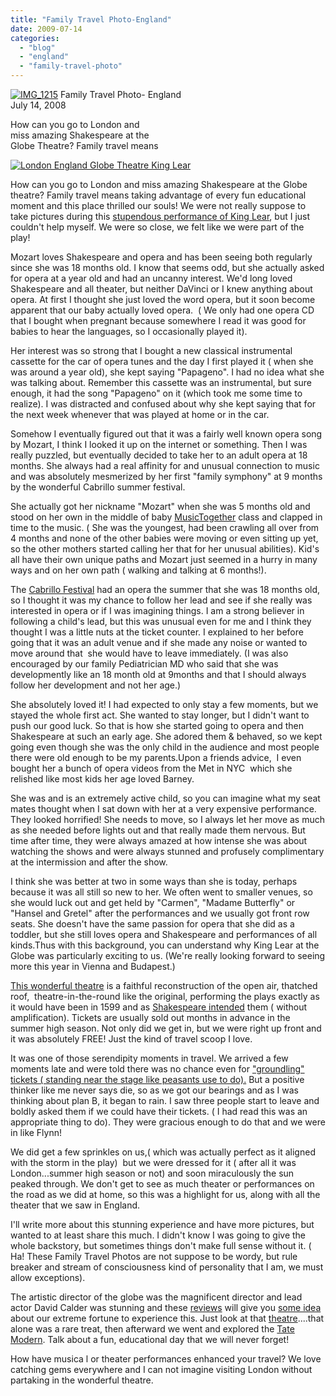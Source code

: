 ```yaml
---
title: "Family Travel Photo-England"
date: 2009-07-14
categories: 
  - "blog"
  - "england"
  - "family-travel-photo"
---
```


 [![IMG_1215](https://pub-ac94b3f306b24c0dba4238943c97f2e1.r2.dev/6a00e5502a95078833011571ff7215970b.jpg)](https://pub-ac94b3f306b24c0dba4238943c97f2e1.r2.dev/6a00e5502a95078833011571ff7215970b.jpg) Family Travel Photo- England  
July 14, 2008

How can you go to London and  
miss amazing Shakespeare at the  
Globe Theatre? Family travel means

<!--more-->

[![London England Globe Theatre King Lear](https://pub-ac94b3f306b24c0dba4238943c97f2e1.r2.dev/6a00e5502a95078833011571ff72f4970b.jpg "London England Globe Theatre King Lear")](https://pub-ac94b3f306b24c0dba4238943c97f2e1.r2.dev/6a00e5502a95078833011571ff72f4970b.jpg)

How can you go to London and miss amazing Shakespeare at the Globe theatre? Family travel means taking advantage of every fun educational moment and this place thrilled our souls! We were not really suppose to take pictures during this [stupendous performance of King Lear](http://www.londondingdong.blogspot.com/2008/04/review-of-king-lear-at-globe-theatre.html), but I just couldn't help myself. We were so close, we felt like we were part of the play!

Mozart loves Shakespeare and opera and has been seeing both regularly since she was 18 months old. I know that seems odd, but she actually asked for opera at a year old and had an uncanny interest. We'd long loved Shakespeare and all theater, but neither DaVinci or I knew anything about opera. At first I thought she just loved the word opera, but it soon become apparent that our baby actually loved opera.  ( We only had one opera CD that I bought when pregnant because somewhere I read it was good for babies to hear the languages, so I occasionally played it).

Her interest was so strong that I bought a new classical instrumental cassette for the car of opera tunes and the day I first played it ( when she was around a year old), she kept saying "Papageno". I had no idea what she was talking about. Remember this cassette was an instrumental, but sure enough, it had the song "Papageno" on it (which took me some time to realize). I was distracted and confused about why she kept saying that for the next week whenever that was played at home or in the car.

Somehow I eventually figured out that it was a fairly well known opera song by Mozart, I think I looked it up on the internet or something. Then I was really puzzled, but eventually decided to take her to an adult opera at 18 months. She always had a real affinity for and unusual connection to music and was absolutely mesmerized by her first "family symphony" at 9 months by the wonderful Cabrillo summer festival.

She actually got her nickname "Mozart" when she was 5 months old and stood on her own in the middle of baby [MusicTogether](http://www.musictogether.com/) class and clapped in time to the music. ( She was the youngest, had been crawling all over from 4 months and none of the other babies were moving or even sitting up yet, so the other mothers started calling her that for her unusual abilities). Kid's all have their own unique paths and Mozart just seemed in a hurry in many ways and on her own path ( walking and talking at 6 months!).

The [Cabrillo Festival](http://www.cabrillomusic.org/) had an opera the summer that she was 18 months old, so I thought it was my chance to follow her lead and see if she really was interested in opera or if I was imagining things. I am a strong believer in following a child's lead, but this was unusual even for me and I think they thought I was a little nuts at the ticket counter. I explained to her before going that it was an adult venue and if she made any noise or wanted to move around that  she would have to leave immediately. (I was also encouraged by our family Pediatrician MD who said that she was developmently like an 18 month old at 9months and that I should always follow her development and not her age.)

She absolutely loved it! I had expected to only stay a few moments, but we stayed the whole first act. She wanted to stay longer, but I didn't want to push our good luck. So that is how she started going to opera and then Shakespeare at such an early age. She adored them & behaved, so we kept going even though she was the only child in the audience and most people there were old enough to be my parents.Upon a friends advice,  I even bought her a bunch of opera videos from the Met in NYC  which she relished like most kids her age loved Barney.

She was and is an extremely active child, so you can imagine what my seat mates thought when I sat down with her at a very expensive performance. They looked horrified! She needs to move, so I always let her move as much as she needed before lights out and that really made them nervous. But time after time, they were always amazed at how intense she was about watching the shows and were always stunned and profusely complimentary at the intermission and after the show.

I think she was better at two in some ways than she is today, perhaps because it was all still so new to her. We often went to smaller venues, so she would luck out and get held by "Carmen", "Madame Butterfly" or "Hansel and Gretel" after the performances and we usually got front row seats. She doesn't have the same passion for opera that she did as a toddler, but she still loves opera and Shakespeare and performances of all kinds.Thus with this background, you can understand why King Lear at the Globe was particularly exciting to us. (We're really looking forward to seeing more this year in Vienna and Budapest.)

[This wonderful theatre](http://www.shakespeares-globe.org/) is a faithful reconstruction of the open air, thatched roof,  theatre-in-the-round like the original, performing the plays exactly as it would have been in 1599 and as [Shakespeare intended](http://www.william-shakespeare.info/william-shakespeare-visiting-new-globe-theatre-london.htm) them ( without amplification). Tickets are usually sold out months in advance in the summer high season. Not only did we get in, but we were right up front and it was absolutely FREE! Just the kind of travel scoop I love.

It was one of those serendipity moments in travel. We arrived a few moments late and were told there was no chance even for ["groundling" tickets ( standing near the stage like peasants use to do).](http://www.guardian.co.uk/stage/theatreblog/2007/jul/11/theviewfromthegroundling) But a positive thinker like me never says die, so as we got our bearings and as I was thinking about plan B, it began to rain. I saw three people start to leave and boldly asked them if we could have their tickets. ( I had read this was an appropriate thing to do). They were gracious enough to do that and we were in like Flynn!

We did get a few sprinkles on us,( which was actually perfect as it aligned with the storm in the play)  but we were dressed for it ( after all it was London...summer high season or not) and soon miraculously the sun peaked through. We don't get to see as much theater or performances on the road as we did at home, so this was a highlight for us, along with all the theater that we saw in England.

I'll write more about this stunning experience and have more pictures, but wanted to at least share this much. I didn't know I was going to give the whole backstory, but sometimes things don't make full sense without it. ( Ha! These Family Travel Photos are not suppose to be wordy, but rule breaker and stream of consciousness kind of personality that I am, we must allow exceptions).

The artistic director of the globe was the magnificent director and lead actor David Calder was stunning and these [reviews](http://www.independent.co.uk/arts-entertainment/theatre-dance/reviews/king-lear-shakespeares-globe-london-821521.html) will give you [some idea](http://www.curtainup.com/learglobelond08.html) about our extreme fortune to experience this. Just look at that [theatre](http://www.greatbuildings.com/buildings/Globe_Theater.html)....that alone was a rare treat, then afterward we went and explored the [Tate Modern](http://www.tate.org.uk/modern/). Talk about a fun, educational day that we will never forget!

How have musica l or theater performances enhanced your travel? We love catching gems everywhere and I can not imagine visiting London without partaking in the wonderful theatre.
